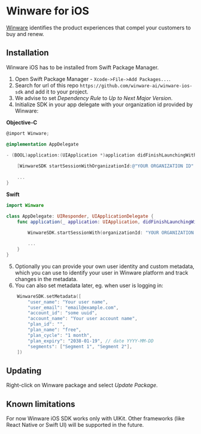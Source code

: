 # Winware for iOS

<a href='http://winware.ai' target='_blank'>Winware</a> identifies the product experiences that compel your customers to buy and renew.

## Installation

Winware iOS has to be installed from Swift Package Manager.

1. Open Swift Package Manager - `Xcode->File->Add Packages...`.
2. Search for url of this repo `https://github.com/winware-ai/winware-ios-sdk` and add it to your project.
3. We advise to set *Dependency Rule* to *Up to Next Major Version*.
4. Initialize SDK in your app delegate with your organization id provided by Winware:

**Objective-C**
```objectivec
@import Winware;

@implementation AppDelegate

- (BOOL)application:(UIApplication *)application didFinishLaunchingWithOptions:(NSDictionary *)launchOptions {
    
    [WinwareSDK startSessionWithOrganizationId:@"YOUR ORGANIZATION ID" userIdentity:nil metadata:nil];
    
    ...
}
```
**Swift**
```swift
import Winware

class AppDelegate: UIResponder, UIApplicationDelegate {
    func application(_ application: UIApplication, didFinishLaunchingWithOptions launchOptions: [UIApplication.LaunchOptionsKey: Any]?) -> Bool {
    
        WinwareSDK.startSessionWith(organizationId: "YOUR ORGANIZATION ID", userIdentity: nil, metadata: nil)

        ...
    }
}
```
5. Optionally you can provide your own user identity and custom metadata, which you can use to identify your user in Winware platform and track changes in the metadata.
6. You can also set metadata later, eg. when user is logging in:
```swift
    WinwareSDK.setMetadata([
        "user_name": "Your user name",
        "user_email": "email@example.com",
        "account_id": "some uuid",
        "account_name": "Your user account name",
        "plan_id": "",
        "plan_name": "free",
        "plan_cycle": "1 month",
        "plan_expiry": "2038-01-19", // date YYYY-MM-DD
        "segments": ["Segment 1", "Segment 2"],
    ])
``` 

## Updating

Right-click on Winware package and select *Update Package*.

## Known limitations

For now Winware iOS SDK works only with UIKit. Other frameworks (like React Native or Swift UI) will be supported in the future.
